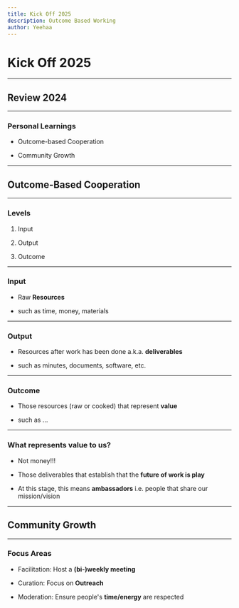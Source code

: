 ```yaml
---
title: Kick Off 2025
description: Outcome Based Working
author: Yeehaa
---
```

# Kick Off 2025

---


## Review 2024

---


### Personal Learnings

+ Outcome-based Cooperation

+ Community Growth

---

## Outcome-Based Cooperation

---


### Levels

1. Input

2. Output

3. Outcome

---


### Input 

+ Raw **Resources** 

+ such as time, money, materials

---


### Output 

+ Resources after work has been done a.k.a. **deliverables**

+ such as minutes, documents, software, etc.

---


### Outcome 

+ Those resources (raw or cooked) that represent **value**

+ such as ...

---


### What represents value to us?

+ Not money!!!

+ Those deliverables that establish that the **future of work is play**

+ At this stage, this means **ambassadors** i.e. people that share our mission/vision

---


## Community Growth

---


### Focus Areas

+ Facilitation: Host a **(bi-)weekly meeting**

+ Curation: Focus on **Outreach**

+ Moderation: Ensure people's **time/energy** are respected
